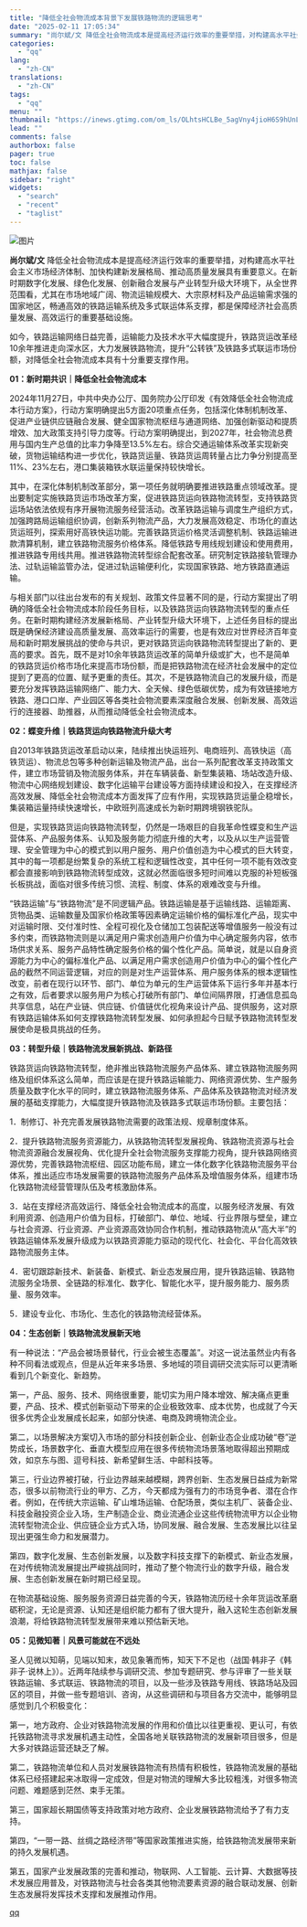 ```yaml
---
title: "降低全社会物流成本背景下发展铁路物流的逻辑思考"
date: "2025-02-11 17:05:34"
summary: "尚尔斌/文 降低全社会物流成本是提高经济运行效率的重要举措，对构建高水平社会主义市场经济体制、加快构..."
categories:
  - "qq"
lang:
  - "zh-CN"
translations:
  - "zh-CN"
tags:
  - "qq"
menu: ""
thumbnail: "https://inews.gtimg.com/om_ls/OLhtsHCLBe_5agVny4jioH6S9hUnLjDUWA6-wW_e7SbFYAA_640360/0"
lead: ""
comments: false
authorbox: false
pager: true
toc: false
mathjax: false
sidebar: "right"
widgets:
  - "search"
  - "recent"
  - "taglist"
---
```


![图片](https://inews.gtimg.com/om_bt/OEMqTDlzbj5LePM7GWvKimD2ggBf2phZ0TPVJg1iwo-joAA/1000)

**尚尔斌/文** 降低全社会物流成本是提高经济运行效率的重要举措，对构建高水平社会主义市场经济体制、加快构建新发展格局、推动高质量发展具有重要意义。在新时期数字化发展、绿色化发展、创新融合发展与产业转型升级大环境下，从全世界范围看，尤其在市场地域广阔、物流运输规模大、大宗原材料及产品运输需求强的国家地区，畅通高效的铁路运输系统及多式联运体系支撑，都是保障经济社会高质量发展、高效运行的重要基础设施。

如今，铁路运输网络日益完善，运输能力及技术水平大幅度提升，铁路货运改革经10余年推进走向深水区，大力发展铁路物流，提升“公转铁”及铁路多式联运市场份额，对降低全社会物流成本具有十分重要支撑作用。

**01：新时期共识｜降低全社会物流成本**

2024年11月27日，中共中央办公厅、国务院办公厅印发《有效降低全社会物流成本行动方案》，行动方案明确提出5方面20项重点任务，包括深化体制机制改革、促进产业链供应链融合发展、健全国家物流枢纽与通道网络、加强创新驱动和提质增效、加大政策支持引导力度等。行动方案明确提出，到2027年，社会物流总费用与国内生产总值的比率力争降至13.5%左右。综合交通运输体系改革实现新突破，货物运输结构进一步优化，铁路货运量、铁路货运周转量占比力争分别提高至11%、23%左右，港口集装箱铁水联运量保持较快增长。

其中，在深化体制机制改革部分，第一项任务就明确要推进铁路重点领域改革。提出要制定实施铁路货运市场改革方案，促进铁路货运向铁路物流转型，支持铁路货运场站依法依规有序开展物流服务经营活动。改革铁路运输与调度生产组织方式，加强跨路局运输组织协调，创新系列物流产品，大力发展高效稳定、市场化的直达货运班列，探索用好高铁快运功能。完善铁路货运价格灵活调整机制、铁路运输进款清算机制，建立铁路物流服务价格体系。降低铁路专用线规划建设和使用费用，推进铁路专用线共用。推进铁路物流转型综合配套改革。研究制定铁路接轨管理办法、过轨运输监管办法，促进过轨运输便利化，实现国家铁路、地方铁路直通运输。

与相关部门以往出台发布的有关规划、政策文件显著不同的是，行动方案提出了明确的降低全社会物流成本阶段任务目标，以及铁路货运向铁路物流转型的重点任务。在新时期构建经济发展新格局、产业转型升级大环境下，上述任务目标的提出既是确保经济建设高质量发展、高效率运行的需要，也是有效应对世界经济百年变局和新时期发展挑战的使命与共识，更对铁路货运向铁路物流转型提出了新的、更高的要求。首先，既不是对10余年铁路货运改革的简单升级或扩大，也不是简单的铁路货运价格市场化来提高市场份额，而是把铁路物流在经济社会发展中的定位提到了更高的位置、赋予更重的责任。其次，不是铁路物流自己的发展升级，而是要充分发挥铁路运输网络广、能力大、全天候、绿色低碳优势，成为有效链接地方铁路、港口口岸、产业园区等各类社会物流要素深度融合发展、创新发展、高效运行的连接器、助推器，从而推动降低全社会物流成本。

**02：蝶变升维｜铁路货运向铁路物流升级大考**

自2013年铁路货运改革启动以来，陆续推出快运班列、电商班列、高铁快运（高铁货运）、物流总包等多种创新运输及物流产品，出台一系列配套改革支持政策文件，建立市场营销及物流服务体系，并在车辆装备、新型集装箱、场站改造升级、物流中心网络规划建设、数字化运输平台建设等方面持续建设和投入，在支撑经济高效发展、降低全社会物流成本方面发挥了应有作用，实现铁路货运量企稳增长，集装箱运量持续快速增长，中欧班列高速成长为新时期跨境钢铁驼队。

但是，实现铁路货运向铁路物流转型，仍然是一场艰巨的自我革命性蝶变和生产运营体系、产品服务体系、认知及服务能力彻底升维的大考，以及从以生产运营管理、安全管理为中心的模式到以用户服务、用户价值创造为中心模式的巨大转变，其中的每一项都是纷繁复杂的系统工程和逻辑性改变，其中任何一项不能有效改变都会直接影响到铁路物流转型成效，这就必然面临很多短时间难以克服的补短板强长板挑战，面临对很多传统习惯、流程、制度、体系的艰难改变与升维。

“铁路运输”与“铁路物流”是不同逻辑产品。铁路运输是基于运输线路、运输距离、货物品类、运输数量及国家价格政策等因素确定运输价格的偏标准化产品，现实中对运输时限、交付准时性、全程可视化及仓储加工包装配送等增值服务一般没有过多约束，而铁路物流则是以满足用户需求创造用户价值为中心确定服务内容，依市场供求关系、服务产品特性确定服务价格的偏个性化产品。简单说，就是以自身资源能力为中心的偏标准化产品、以满足用户需求创造用户价值为中心的偏个性化产品的截然不同运营逻辑，对应的则是对生产运营体系、用户服务体系的根本逻辑性改变，前者在现行以环节、部门、单位为单元的生产运营体系下运行多年并基本行之有效，后者要求以服务用户为核心打破所有部门、单位间隔界限，打通信息孤岛共享信息，站在产业链、供应链、价值链优化视角来设计产品、提供服务，这对原有铁路运输体系如何支撑铁路物流转型发展、如何承担起今日赋予铁路物流转型发展使命是极具挑战的任务。

**03：转型升级｜铁路物流发展新挑战、新路径**

铁路货运向铁路物流转型，绝非推出铁路物流服务产品体系、建立铁路物流服务网络及组织体系这么简单，而应该是在提升铁路运输能力、网络资源优势、生产服务质量及数字化水平的同时，建立铁路物流服务体系、产品体系及铁路物流对经济发展的基础支撑能力，大幅度提升铁路物流及铁路多式联运市场份额。主要包括：

1．制修订、补充完善发展铁路物流需要的政策法规、规章制度体系。

2．提升铁路物流服务资源能力，从铁路物流转型发展视角、铁路物流资源与社会物流资源融合发展视角、优化提升全社会物流服务支撑能力视角，提升铁路网络资源优势，完善铁路物流枢纽、园区功能布局，建立一体化数字化铁路物流服务平台体系，推出适应市场发展需要的铁路物流服务产品体系及增值服务体系，组建市场化铁路物流经营管理队伍及考核激励体系。

3．站在支撑经济高效运行、降低全社会物流成本的高度，以服务经济发展、有效利用资源、创造用户价值为目标，打破部门、单位、地域、行业界限与壁垒，建立与社会资源、行业资源、产业资源高效协同合作机制，推动铁路物流从“高大半”的铁路运输体系发展升级成为以铁路资源能力驱动的现代化、社会化、平台化高效铁路物流服务主体。

4．密切跟踪新技术、新装备、新模式、新业态发展应用，提升铁路运输、铁路物流服务全场景、全链路的标准化、数字化、智能化水平，提升服务能力、服务质量、服务效率。

5．建设专业化、市场化、生态化的铁路物流经营体系。

**04：生态创新｜铁路物流发展新天地**

有一种说法：“产品会被场景替代，行业会被生态覆盖”。对这一说法虽然业内有各种不同看法或观点，但是从近年来多场景、多地域的项目调研交流实际可以更清晰看到几个新变化、新趋势。

第一，产品、服务、技术、网络很重要，能切实为用户降本增效、解决痛点更重要，产品、技术、模式创新驱动下带来的企业极致效率、成本优势，也成就了今天很多优秀企业发展成长起来，如部分快递、电商及跨境物流企业。

第二，以场景解决方案切入市场的部分科技创新企业、创新业态企业成功破“卷”逆势成长，场景数字化、垂直大模型应用在很多传统物流场景落地取得超出预期成效，如京东与图、逗号科技、新希望鲜生活、中邮科技等。

第三，行业边界被打破，行业边界越来越模糊，跨界创新、生态发展日益成为新常态，很多以前物流行业的甲方、乙方，今天都成为强有力的市场竞争者、潜在合作者。例如，在传统大宗运输、矿山堆场运输、仓配场景，类似主机厂、装备企业、科技金融投资企业入场，生产制造企业、商业流通企业这些传统物流甲方以企业物流转型物流企业、供应链企业方式入场，协同发展、融合发展、生态发展比以往呈现出更强生命力和发展潜力。

第四，数字化发展、生态创新发展，以及数字科技支撑下的新模式、新业态发展，在对传统物流发展提出严峻挑战同时，推动了整个物流行业的数字升级，融合发展、生态创新发展在新时期已经呈现。

在物流基础设施、服务服务资源日益完善的今天，铁路物流历经十余年货运改革磨砺积淀，无论是资源、认知还是组织能力都有了很大提升，融入这轮生态创新发展浪潮，将给铁路物流转型发展带来难以预估新天地。

**05：见微知著｜风景可能就在不远处**

圣人见微以知萌，见端以知末，故见象箸而怖，知天下不足也（战国·韩非子《韩非子·说林上》）。近两年陆续参与调研交流、参加专题研究、参与评审了一些关联铁路运输、多式联运、铁路物流的项目，以及一些涉及铁路专用线、铁路场站及园区的项目，并做一些专题培训、咨询，从这些调研和与项目各方交流中，能够明显感觉到几个积极变化：

第一，地方政府、企业对铁路物流发展的作用和价值比以往更重视、更认可，有依托铁路物流寻求发展机遇主动性，全国各地关联铁路物流的发展新项目很多，但是大多对铁路运营还缺乏了解。

第二，铁路物流单位和人员对发展铁路物流有热情有积极性，铁路物流发展的基础体系已经搭建起来冰取得一定成效，但是对物流的理解大多比较粗浅，对很多物流问题、难题感到茫然、束手无策。

第三，国家超长期国债等支持政策对地方政府、企业发展铁路物流给予了有力支持。

第四，“一带一路、丝绸之路经济带”等国家政策推进实施，给铁路物流发展带来新的持久发展机遇。

第五，国家产业发展政策的完善和推动，物联网、人工智能、云计算、大数据等技术发展应用普及，对铁路物流与社会各类其他物流要素资源的融合联动发展、创新生态发展将发挥技术支撑和发展推动作用。

[qq](https://new.qq.com/rain/a/20250211A06GEC00)
